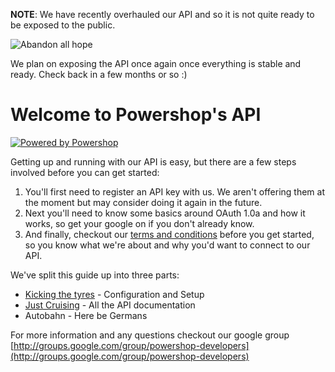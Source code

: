 **NOTE**: We have recently overhauled our API and so it is not quite ready to be exposed to the public.

![Abandon all hope](https://s-media-cache-ak0.pinimg.com/736x/91/b9/a8/91b9a849256ec6bd88d7875676667262.jpg)

We plan on exposing the API once again once everything is stable and ready. Check back in a few months or so :)

Welcome to Powershop's API
=============

[![Powered by Powershop](powershop.png)](http://www.powershop.com)

Getting up and running with our API is easy, but there are a few steps involved before you can get started:

1. You'll first need to register an API key with us. We aren't offering them at the moment but may consider doing it again in the future.
2. Next you'll need to know some basics around OAuth 1.0a and how it works, so get your google on if you don't already know.
3. And finally, checkout our [terms and conditions](https://github.com/powershop/powershop-api/blob/master/doc/API%20terms%20and%20conditions.pdf) before you get started, so you know what we're about and why you'd want to connect to our API.

We've split this guide up into three parts:

* [Kicking the tyres](https://github.com/powershop/powershop-api/wiki/Configuration-&-Setup) - Configuration and Setup
* [Just Cruising](https://github.com/powershop/powershop-api/wiki/API-Documentation) - All the API documentation
* Autobahn - Here be Germans

 
For more information and any questions checkout our google group [http://groups.google.com/group/powershop-developers](http://groups.google.com/group/powershop-developers)
